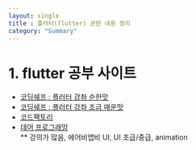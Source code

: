 ```yaml
---
layout: single
title : 플러터(flutter) 관련 내용 정리
category: "Summary"
---
```


# 1. flutter 공부 사이트
* [코딩쉐프 : 플러터 강좌 순한맛](https://www.youtube.com/playlist?list=PLQt_pzi-LLfpcRFhWMywTePfZ2aPapvyl)  
* [코딩쉐프 : 플러터 강좌 조금 매운맛](https://www.youtube.com/playlist?list=PLQt_pzi-LLfoOpp3b-pnnLXgYpiFEftLB)  
* [코드팩토리](https://www.youtube.com/playlist?list=PLmEhRs1HB7RE8V-ozNeLV3qKdXPzICVx1)  
* [데어 프로그래밍](https://www.youtube.com/channel/UCVrhnbfe78ODeQglXtT1Elw/playlists)  
** 강의가 많음, 에어비앱비 UI, UI 초급/중급, animation
